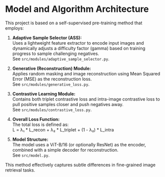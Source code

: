 # Model and Algorithm Architecture

This project is based on a self-supervised pre-training method that employs:

1. **Adaptive Sample Selector (ASS):**  
   Uses a lightweight feature extractor to encode input images and dynamically adjusts a difficulty factor (gamma) based on training progress to sample challenging negatives.  
   See `src/modules/adaptive_sample_selector.py`.

2. **Generative (Reconstruction) Module:**  
   Applies random masking and image reconstruction using Mean Squared Error (MSE) as the reconstruction loss.  
   See `src/modules/generative_loss.py`.

3. **Contrastive Learning Module:**  
   Contains both triplet contrastive loss and intra-image contrastive loss to pull positive samples closer and push negatives away.  
   See `src/modules/contrastive_loss.py`.

4. **Overall Loss Function:**  
   The total loss is defined as:  
   L = λ₁ * L_recon + λ₂ * L_triplet + (1 - λ₂) * L_intra

5. **Model Structure:**  
   The model uses a ViT-B/16 (or optionally ResNet) as the encoder, combined with a simple decoder for reconstruction.  
   See `src/model.py`.

This method effectively captures subtle differences in fine-grained image retrieval tasks.